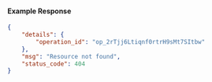 <!-- Code generated for API Clients. DO NOT EDIT. -->

#### Example Response

```json
{
	"details": {
		"operation_id": "op_2rTjj6Ltiqnf0rtrH9sMt7SItbw"
	},
	"msg": "Resource not found",
	"status_code": 404
}
```
